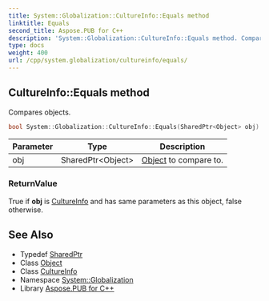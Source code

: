 ```yaml
---
title: System::Globalization::CultureInfo::Equals method
linktitle: Equals
second_title: Aspose.PUB for C++
description: 'System::Globalization::CultureInfo::Equals method. Compares objects in C++.'
type: docs
weight: 400
url: /cpp/system.globalization/cultureinfo/equals/
---
```

## CultureInfo::Equals method


Compares objects.

```cpp
bool System::Globalization::CultureInfo::Equals(SharedPtr<Object> obj) override
```


| Parameter | Type | Description |
| --- | --- | --- |
| obj | SharedPtr\<Object\> | [Object](../../../system/object/) to compare to. |

### ReturnValue

True if **obj** is [CultureInfo](../) and has same parameters as this object, false otherwise.

## See Also

* Typedef [SharedPtr](../../../system/sharedptr/)
* Class [Object](../../../system/object/)
* Class [CultureInfo](../)
* Namespace [System::Globalization](../../)
* Library [Aspose.PUB for C++](../../../)
